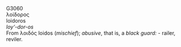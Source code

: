 <body>
  <p>G3060<br>  λοίδορος  <br> loidoros  <br><i>loy‘-dor-os </i><br>From   λοιδός    loidos   (<i>mischief</i>); <i>abusive</i>, that is, a <i>black</i> <i>guard:</i> - railer, reviler.<br></p>
 </body>